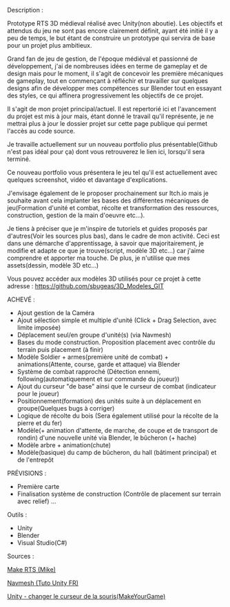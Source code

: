 Description : 

Prototype RTS 3D médieval réalisé avec Unity(non aboutie). Les objectifs et attendus du jeu ne sont pas encore clairement définit, ayant été initié il y a peu de temps, le but étant de construire un prototype qui servira de base pour un projet plus ambitieux.

Grand fan de jeu de gestion, de l'époque médiéval et passionné de développement, j'ai de nombreuses idées en terme de gameplay et de design mais pour le moment, il s'agit de concevoir les première mécaniques de gameplay, 
tout en commençant à réfléchir et travailler sur quelques designs afin de développer mes compétences sur Blender tout en essayant des styles, ce qui affinera progressivement les objectifs de ce projet.

Il s'agit de mon projet principal/actuel. Il est repertorié ici et l'avancement du projet est mis à jour mais, étant donné le travail qu'il représente, je ne mettrai plus à jour le dossier projet sur cette page publique qui permet l'accès au code source. 

Je travaille actuellement sur un nouveau portfolio plus présentable(Github n'est pas idéal pour ça) dont vous retrouverez le lien ici, lorsqu'il sera terminé.

Ce nouveau portfolio vous présentera le jeu tel qu'il est actuellement avec quelques screenshot, vidéo et davantage d'explications.

J'envisage également de le proposer prochainement sur Itch.io  mais je souhaite avant cela implanter les bases des différentes mécaniques de jeu(Formation d'unité et combat, récolte et transformation des ressources, construction, gestion de la main d'oeuvre etc...).

Je tiens à préciser que je m'inspire de tutoriels et guides proposés par d'autres(Voir les sources plus bas), dans le cadre de mon activité. Ceci est dans une démarche d'apprentissage, à savoir que majoritairement, je modifie et adapte ce que je trouve(script, modèle 3D etc...) car j'aime comprendre et apporter ma touche. 
De plus, je n'utilise que mes assets(dessin, modèle 3D etc...)

Vous pouvez accéder aux modèles 3D utilisés pour ce projet à cette adresse : https://github.com/sbugeas/3D_Modeles_GIT



ACHEVÉ :

- Ajout gestion de la Caméra
- Ajout sélection simple et multiple d'unité (Click + Drag Selection, avec limite imposée)
- Déplacement seul/en groupe d'unité(s) (via Navmesh)
- Bases du mode construction. Proposition placement avec contrôle du terrain puis placement (à finir)
- Modèle Soldier + armes(première unité de combat) + animations(Attente, course, garde et attaque) via Blender
- Système de combat rapproché (Détection ennemi, following(automatiquement et sur commande du joueur))
- Ajout du curseur "de base" ainsi que le curseur de combat (indicateur pour le joueur)
- Positionnement(formation) des unités suite à un déplacement en groupe(Quelques bugs à corriger)
- Logique de récolte du bois (Sera également utilisé pour la récolte de la pierre et du fer)
- Modèle(+ animation d'attente, de marche, de coupe et de transport de rondin) d'une nouvelle unité via Blender, le bûcheron (+ hache)
- Modèle arbre + animation(chute)
- Modèle(basique) du camp de bûcheron, du hall (bâtiment principal) et de l'entrepôt

PRÉVISIONS :
- Première carte
- Finalisation système de construction (Contrôle de placement sur terrain avec relief)
...

Outils :

- Unity
- Blender
- Visual Studio(C#)


Sources :

[Make RTS (Mike)](https://www.youtube.com/watch?v=-GfdKB_7mrY&list=PLtLToKUhgzwkCRQ9YAOtUIDbDQN5XXVAs)

[Navmesh (Tuto Unity FR)](https://www.youtube.com/watch?v=qOQVxPQ-C5Y&t=489s)

[Unity - changer le curseur de la souris(MakeYourGame)](https://www.youtube.com/watch?v=qifz_CXe4CQ&t=321s)

